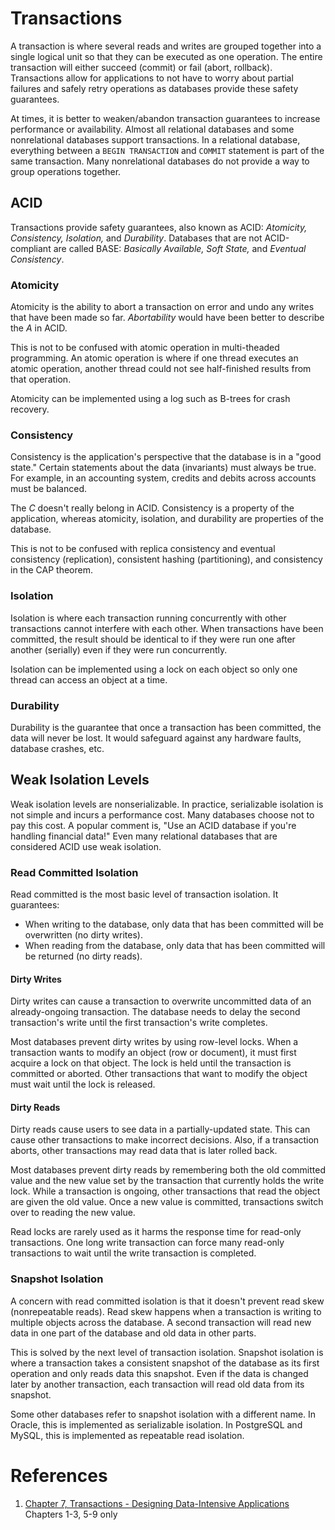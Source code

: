 # Transactions
A transaction is where several reads and writes are grouped together into a single logical unit so that they can be executed as one operation. The entire transaction will either succeed (commit) or fail (abort, rollback). Transactions allow for applications to not have to worry about partial failures and safely retry operations as databases provide these safety guarantees.

At times, it is better to weaken/abandon transaction guarantees to increase performance or availability. Almost all relational databases and some nonrelational databases support transactions. In a relational database, everything between a `BEGIN TRANSACTION` and `COMMIT` statement is part of the same transaction. Many nonrelational databases do not provide a way to group operations together.
## ACID
Transactions provide safety guarantees, also known as ACID: *Atomicity, Consistency, Isolation,* and *Durability*. 
Databases that are not ACID-compliant are called BASE: *Basically Available, Soft State,* and *Eventual Consistency*.
### Atomicity
Atomicity is the ability to abort a transaction on error and undo any writes that have been made so far. *Abortability* would have been better to describe the *A* in ACID.

This is not to be confused with atomic operation in multi-theaded programming. An atomic operation is where if one thread executes an atomic operation, another thread could not see half-finished results from that operation.

Atomicity can be implemented using a log such as B-trees for crash recovery.
### Consistency
Consistency is the application's perspective that the database is in a "good state." Certain statements about the data (invariants) must always be true. For example, in an accounting system, credits and debits across accounts must be balanced.

The *C* doesn't really belong in ACID. Consistency is a property of the application, whereas atomicity, isolation, and durability are properties of the database.

This is not to be confused with replica consistency and eventual consistency (replication), consistent hashing (partitioning), and consistency in the CAP theorem.
### Isolation
Isolation is where each transaction running concurrently with other transactions cannot interfere with each other. When transactions have been committed, the result should be identical to if they were run one after another (serially) even if they were run concurrently.

Isolation can be implemented using a lock on each object so only one thread can access an object at a time.
### Durability
Durability is the guarantee that once a transaction has been committed, the data will never be lost. It would safeguard against any hardware faults, database crashes, etc.
## Weak Isolation Levels
Weak isolation levels are nonserializable. In practice, serializable isolation is not simple and incurs a performance cost. Many databases choose not to pay this cost. 
A popular comment is, "Use an ACID database if you're handling financial data!" Even many relational databases that are considered ACID use weak isolation.
### Read Committed Isolation
Read committed is the most basic level of transaction isolation. It guarantees:
* When writing to the database, only data that has been committed will be overwritten (no dirty writes).
* When reading from the database, only data that has been committed will be returned (no dirty reads).
#### Dirty Writes
Dirty writes can cause a transaction to overwrite uncommitted data of an already-ongoing transaction. The database needs to delay the second transaction's write until the first transaction's write completes.

Most databases prevent dirty writes by using row-level locks. When a transaction wants to modify an object (row or document), it must first acquire a lock on that object. The lock is held until the transaction is committed or aborted. Other transactions that want to modify the object must wait until the lock is released.
#### Dirty Reads
Dirty reads cause users to see data in a partially-updated state. This can cause other transactions to make incorrect decisions. Also, if a transaction aborts, other transactions may read data that is later rolled back.

Most databases prevent dirty reads by remembering both the old committed value and the new value set by the transaction that currently holds the write lock. While a transaction is ongoing, other transactions that read the object are given the old value. Once a new value is committed, transactions switch over to reading the new value.

Read locks are rarely used as it harms the response time for read-only transactions. One long write transaction can force many read-only transactions to wait until the write transaction is completed.
### Snapshot Isolation
A concern with read committed isolation is that it doesn't prevent read skew (nonrepeatable reads). Read skew happens when a transaction is writing to multiple objects across the database. A second transaction will read new data in one part of the database and old data in other parts.

This is solved by the next level of transaction isolation. Snapshot isolation is where a transaction takes a consistent snapshot of the database as its first operation and only reads data this snapshot. Even if the data is changed later by another transaction, each transaction will read old data from its snapshot.

Some other databases refer to snapshot isolation with a different name. In Oracle, this is implemented as serializable isolation. In PostgreSQL and MySQL, this is implemented as repeatable read isolation.
# References
1. [Chapter 7, Transactions - Designing Data-Intensive Applications](https://www.amazon.com/Designing-Data-Intensive-Applications-Reliable-Maintainable/dp/1449373321) Chapters 1-3, 5-9 only
